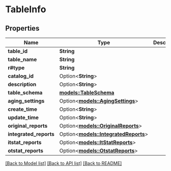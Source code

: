 # TableInfo

## Properties

Name | Type | Description | Notes
------------ | ------------- | ------------- | -------------
**table_id** | **String** |  | 
**table_name** | **String** |  | 
**r#type** | **String** |  | 
**catalog_id** | Option<**String**> |  | [optional]
**description** | Option<**String**> |  | [optional]
**table_schema** | [**models::TableSchema**](TableSchema.md) |  | 
**aging_settings** | Option<[**models::AgingSettings**](AgingSettings.md)> |  | [optional]
**create_time** | Option<**String**> |  | [optional]
**update_time** | Option<**String**> |  | [optional]
**original_reports** | Option<[**models::OriginalReports**](OriginalReports.md)> |  | [optional]
**integrated_reports** | Option<[**models::IntegratedReports**](IntegratedReports.md)> |  | [optional]
**itstat_reports** | Option<[**models::ItStatReports**](ITStatReports.md)> |  | [optional]
**otstat_reports** | Option<[**models::OtstatReports**](OtstatReports.md)> |  | [optional]

[[Back to Model list]](../README.md#documentation-for-models) [[Back to API list]](../README.md#documentation-for-api-endpoints) [[Back to README]](../README.md)


